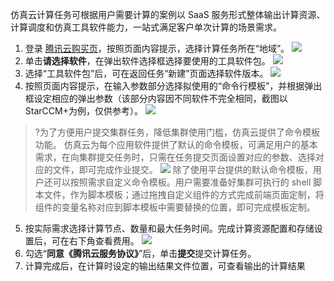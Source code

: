 仿真云计算任务可根据用户需要计算的案例以 SaaS 服务形式整体输出计算资源、计算调度和仿真工具软件能力，一站式满足客户单次计算的场景需求。

1. 登录 [腾讯云购买页](https://console.cloud.tencent.com/cloudsim/job/create-single-job)，按照页面内容提示，选择计算任务所在“地域”。
![](https://qcloudimg.tencent-cloud.cn/raw/775081e4ee78299cc13290b5e8e24c8b.png)
2. 单击**请选择软件**，在弹出软件选择框选择要使用的工具软件包。
![](https://qcloudimg.tencent-cloud.cn/raw/1934ec9ac5d57b529ada56580d93f103.png)
3. 选择“工具软件包”后，可在返回任务“新建”页面选择软件版本。
![](https://qcloudimg.tencent-cloud.cn/raw/bf1a8da08d5dd8b557c3f76408ae2442.png)
4. 按照页面内容提示，在输入参数部分选择拟使用的“命令行模板”，并根据弹出框设定相应的弹出参数（该部分内容因不同软件不完全相同，截图以StarCCM+为例，仅供参考）。
![](https://qcloudimg.tencent-cloud.cn/raw/c03267472e43bc54a33290baa4a295dd.png)
>?为了方便用户提交集群任务，降低集群使用门槛，仿真云提供了命令模板功能。 仿真云为每个应用软件提供了默认的命令模板，可满足用户的基本需求，在向集群提交任务时，只需在任务提交页面设置对应的参数、选择对应的文件，即可完成作业提交。
![](https://qcloudimg.tencent-cloud.cn/raw/7a194b39d66075c37aaec7258841422f.png)
除了使用平台提供的默认命令模板，用户还可以按照需求自定义命令模板。用户需要准备好集群可执行的 shell 脚本文件，作为脚本模板；通过拖拽自定义组件的方式完成前端页面定制，将组件的变量名称对应到脚本模板中需要替换的位置，即可完成模板定制。
5. 按实际需求选择计算节点、数量和最大任务时间。完成计算资源配置和存储设置后，可在右下角查看费用。
![](https://qcloudimg.tencent-cloud.cn/raw/4bd17be15ed45daf91020b165542a3a0.png)
6. 勾选“**同意《腾讯云服务协议》**”后，单击**提交**提交计算任务。 
7. 计算完成后，在计算时设定的输出结果文件位置，可查看输出的计算结果

